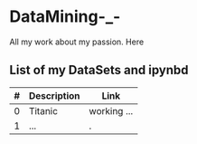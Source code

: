 # DataMining-_-
All my work about my passion. Here 



## List of my DataSets and ipynbd


\# | Description | Link
--- | --- | ---
0 | Titanic |working ...  
1 | ... | .